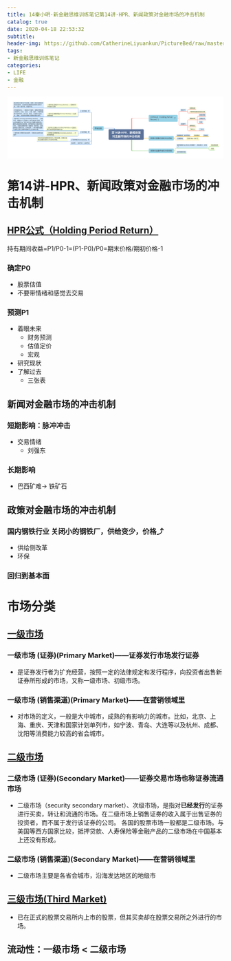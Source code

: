 ```yaml
---
title: 14秦小明-新金融思维训练笔记第14讲-HPR、新闻政策对金融市场的冲击机制
catalog: true
date: 2020-04-18 22:53:32
subtitle:
header-img: https://github.com/CatherineLiyuankun/PictureBed/raw/master/blog/post/%E7%A7%A6%E5%B0%8F%E6%98%8E%E7%AC%94%E8%AE%B0/%E7%AC%AC14%E8%AE%B2-HPR%E3%80%81%E6%96%B0%E9%97%BB%E6%94%BF%E7%AD%96%E5%AF%B9%E9%87%91%E8%9E%8D%E5%B8%82%E5%9C%BA%E7%9A%84%E5%86%B2%E5%87%BB%E6%9C%BA%E5%88%B6.png
tags:
- 新金融思维训练笔记
categories:
- LIFE
- 金融
---
```


![思维导图](https://github.com/CatherineLiyuankun/PictureBed/raw/master/blog/post/%E7%A7%A6%E5%B0%8F%E6%98%8E%E7%AC%94%E8%AE%B0/%E7%AC%AC14%E8%AE%B2-HPR%E3%80%81%E6%96%B0%E9%97%BB%E6%94%BF%E7%AD%96%E5%AF%B9%E9%87%91%E8%9E%8D%E5%B8%82%E5%9C%BA%E7%9A%84%E5%86%B2%E5%87%BB%E6%9C%BA%E5%88%B6.png)

# 第14讲-HPR、新闻政策对金融市场的冲击机制

## [HPR公式（Holding Period Return）](https://wiki.mbalib.com/wiki/%E6%8C%81%E6%9C%89%E6%9C%9F%E6%94%B6%E7%9B%8A%E7%8E%87)

持有期间收益=P1/P0-1=(P1-P0)/P0=期末价格/期初价格-1

### 确定P0

- 股票估值
- 不要带情绪和感觉去交易

### 预测P1

- 着眼未来
  - 财务预测
  - 估值定价
  - 宏观
- 研究现状
- 了解过去
  - 三张表

## 新闻对金融市场的冲击机制

### 短期影响：脉冲冲击

- 交易情绪
  - 刘强东

### 长期影响

- 巴西矿难-> 铁矿石

## 政策对金融市场的冲击机制

### 国内钢铁行业 关闭小的钢铁厂，供给变少，价格⤴

- 供给侧改革
- 环保

### 回归到基本面

# 市场分类

## [一级市场](https://wiki.mbalib.com/wiki/%E4%B8%80%E7%BA%A7%E5%B8%82%E5%9C%BA)

### 一级市场 (证券)(Primary Market)——证券发行市场发行证券

- 是证券发行者为扩充经营，按照一定的法律规定和发行程序，向投资者出售新证券所形成的市场，又称一级市场、初级市场。

### 一级市场 (销售渠道)(Primary Market)——在营销领域里

- 对市场的定义，一般是大中城市，成熟的有影响力的城市。比如，北京、上海、重庆、天津和国家计划单列市，如宁波、青岛、大连等以及杭州、成都、沈阳等消费能力较高的省会城市。

## [二级市场](https://wiki.mbalib.com/wiki/%E4%BA%8C%E7%BA%A7%E5%B8%82%E5%9C%BA)

### 二级市场 (证券)(Secondary Market)——证券交易市场也称证券流通市场

- 二级市场（security secondary market）、次级市场，是指对**已经发行**的证券进行买卖，转让和流通的市场。在二级市场上销售证券的收入属于出售证券的投资者，而不属于发行该证券的公司。 各国的股票市场一般都是二级市场。与美国等西方国家比较，抵押贷款、人寿保险等金融产品的二级市场在中国基本上还没有形成。

### 二级市场 (销售渠道)(Secondary Market)——在营销领域里

- 二级市场主要是各省会城市，沿海发达地区的地级市

## [三级市场(Third Market)](https://wiki.mbalib.com/wiki/%E4%B8%89%E7%BA%A7%E5%B8%82%E5%9C%BA)

- 已在正式的股票交易所内上市的股票，但其买卖却在股票交易所之外进行的市场。

## 流动性：一级市场 < 二级市场